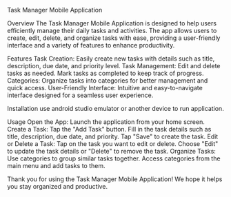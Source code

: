 Task Manager Mobile Application

Overview
The Task Manager Mobile Application is designed to help users efficiently manage their daily tasks and activities. The app allows users to create, edit, delete, and organize tasks with ease, providing a user-friendly interface and a variety of features to enhance productivity.

Features
Task Creation: Easily create new tasks with details such as title, description, due date, and priority level.
Task Management: Edit and delete tasks as needed. Mark tasks as completed to keep track of progress.
Categories: Organize tasks into categories for better management and quick access.
User-Friendly Interface: Intuitive and easy-to-navigate interface designed for a seamless user experience.

Installation
use android studio emulator or another device to run application.

Usage
Open the App:
Launch the application from your home screen.
Create a Task:
Tap the "Add Task" button.
Fill in the task details such as title, description, due date, and priority.
Tap "Save" to create the task.
Edit or Delete a Task:
Tap on the task you want to edit or delete.
Choose "Edit" to update the task details or "Delete" to remove the task.
Organize Tasks:
Use categories to group similar tasks together.
Access categories from the main menu and add tasks to them.

Thank you for using the Task Manager Mobile Application! We hope it helps you stay organized and productive.
